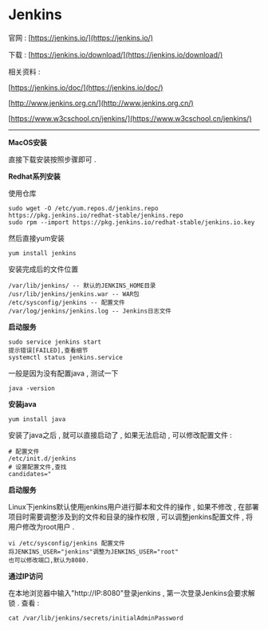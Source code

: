 # Jenkins

官网 : [https://jenkins.io/](https://jenkins.io/)

下载 : [https://jenkins.io/download/](https://jenkins.io/download/)

相关资料 :

[https://jenkins.io/doc/](https://jenkins.io/doc/)

[http://www.jenkins.org.cn/](http://www.jenkins.org.cn/)

[https://www.w3cschool.cn/jenkins/](https://www.w3cschool.cn/jenkins/)

---

**MacOS安装**

直接下载安装按照步骤即可 .

**Redhat系列安装**

使用仓库

```
sudo wget -O /etc/yum.repos.d/jenkins.repo https://pkg.jenkins.io/redhat-stable/jenkins.repo
sudo rpm --import https://pkg.jenkins.io/redhat-stable/jenkins.io.key
```

然后直接yum安装

```
yum install jenkins
```

安装完成后的文件位置

```
/var/lib/jenkins/ -- 默认的JENKINS_HOME目录
/usr/lib/jenkins/jenkins.war -- WAR包
/etc/sysconfig/jenkins -- 配置文件
/var/log/jenkins/jenkins.log -- Jenkins日志文件
```

**启动服务**

```
sudo service jenkins start
提示错误[FAILED],查看细节
systemctl status jenkins.service
```

一般是因为没有配置java , 测试一下

```
java -version
```

**安装java**

```
yum install java
```

安装了java之后 , 就可以直接启动了 , 如果无法启动 , 可以修改配置文件 :

```
# 配置文件
/etc/init.d/jenkins
# 设置配置文件,查找
candidates="
```

**启动服务**

Linux下jenkins默认使用jenkins用户进行脚本和文件的操作 , 如果不修改 , 在部署项目时需要调整涉及到的文件和目录的操作权限 , 可以调整jenkins配置文件 , 将用户修改为root用户 .

```
vi /etc/sysconfig/jenkins 配置文件
将JENKINS_USER="jenkins"调整为JENKINS_USER="root"
也可以修改端口,默认为8080.
```

**通过IP访问**

在本地浏览器中输入"http://IP:8080"登录jenkins , 第一次登录Jenkins会要求解锁 . 查看 : 

```
cat /var/lib/jenkins/secrets/initialAdminPassword
```



